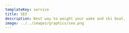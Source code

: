 ```yaml
---
templateKey: service
title: SEO
description: Best way to weight your wake and ski boat.
image: ../../images/graphics/seo.png
---
```

